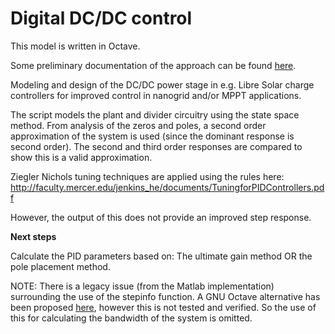 # Digital DC/DC control

This model is written in Octave.

Some preliminary documentation of the approach can be found [here](http://learn.libre.solar/b/dc-control/development/digital_control.html). 

Modeling and design of the DC/DC power stage in e.g. Libre Solar charge controllers for improved control in nanogrid and/or MPPT applications.

The script models the plant and divider circuitry using the state space method. From analysis of the zeros and poles, a second order approximation of the system is used (since the dominant response is second order). The second and third order responses are compared to show this is a valid approximation. 

Ziegler Nichols tuning techniques are applied using the rules here:  http://faculty.mercer.edu/jenkins_he/documents/TuningforPIDControllers.pdf

However, the output of this does not provide an improved step response. 

**Next steps** 

Calculate the PID parameters based on: The ultimate gain method OR the pole placement method.  

NOTE: There is a legacy issue (from the Matlab implementation) surrounding the use of the stepinfo function. A GNU Octave alternative has been proposed [here](https://lists.gnu.org/archive/html/help-octave/2015-02/msg00023.html), however this is not tested and verified. So the use of this for calculating the bandwidth of the system is omitted. 